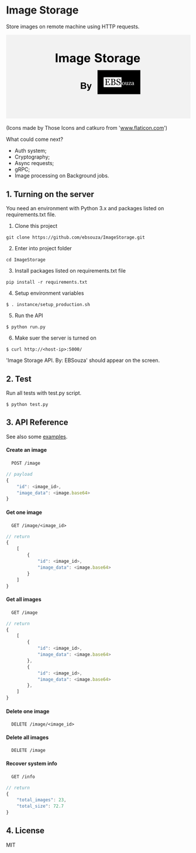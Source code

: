 # Image Storage 

Store images on remote machine using HTTP requests.

![](readme/ImageStorage_v2.gif)

(Icons made by Those Icons and catkuro from 'www.flaticon.com')

What could come next?

- Auth system;
- Cryptography;
- Async requests;
- gRPC;
- Image processing on Background jobs.


## 1. Turning on the server

You need an environment with Python 3.x and packages listed on requirements.txt file. 

1. Clone this project 
```shell
git clone https://github.com/ebsouza/ImageStorage.git
```

2. Enter into project folder
```shell
cd ImageStorage
```

3. Install packages listed on requirements.txt file
```shell
pip install -r requirements.txt
```

4. Setup environment variables
```shell
$ . instance/setup_production.sh
```

5. Run the API
```shell
$ python run.py
```


6. Make suer the server is turned on 
```shell
$ curl http://<host-ip>:5000/
```

'Image Storage API. By: EBSouza' should appear on the screen.



## 2. Test

Run all tests with test.py script.

```shell
$ python test.py
```


## 3. API Reference

See also some [examples](https://github.com/ebsouza/ImageStorage/tree/master/client).

#### Create an image

```http
  POST /image
```

```javascript
// payload
{ 
    "id": <image_id>,
    "image_data": <image.base64>
}
```


#### Get one image

```http
  GET /image/<image_id>
```

```javascript
// return
{ 
    [
        {
            "id": <image_id>,
            "image_data": <image.base64>
        }
    ]
}
```

#### Get all images

```http
  GET /image
```

```javascript
// return
{ 
    [
        {
            "id": <image_id>,
            "image_data": <image.base64>
        },
        {
            "id": <image_id>,
            "image_data": <image.base64>
        },
    ]
}
```

#### Delete one image

```http
  DELETE /image/<image_id>
```

#### Delete all images

```http
  DELETE /image
```

#### Recover system info

```http
  GET /info
```

```javascript
// return
{ 
    "total_images": 23,
    "total_size": 72.7
}
```


## 4. License

MIT






